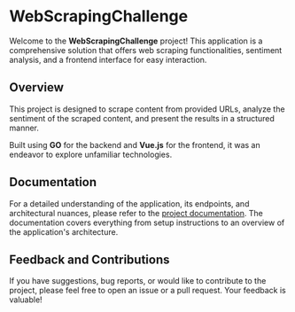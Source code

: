 # WebScrapingChallenge

Welcome to the **WebScrapingChallenge**  project! This application is a comprehensive solution that offers web scraping functionalities, sentiment analysis, and a frontend interface for easy interaction.

## Overview

This project is designed to scrape content from provided URLs, analyze the sentiment of the scraped content, and present the results in a structured manner.

Built using **GO**  for the backend and **Vue.js**  for the frontend, it was an endeavor to explore unfamiliar technologies.

## Documentation

For a detailed understanding of the application, its endpoints, and architectural nuances, please refer to the [project documentation](https://github.com/AlexandruRusmir/WebScrapingChallenge/tree/main/docs). The documentation covers everything from setup instructions to an overview of the application's architecture.

## Feedback and Contributions

If you have suggestions, bug reports, or would like to contribute to the project, please feel free to open an issue or a pull request. Your feedback is valuable!
